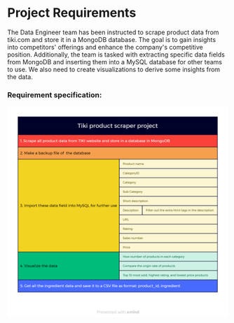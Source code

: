# Project Requirements
The Data Engineer team has been instructed to scrape product data from tiki.com and store it in a MongoDB database. The goal is to gain insights into competitors' offerings and enhance the company's competitive position. Additionally, the team is tasked with extracting specific data fields from MongoDB and inserting them into a MySQL database for other teams to use. We also need to create visualizations to derive some insights from the data.

### Requirement specification:
![Alt text](requirements.png)
